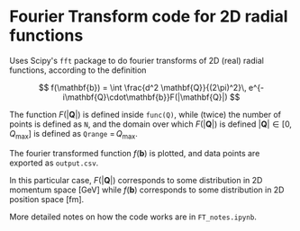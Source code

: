 # Fourier Transform code for 2D radial functions

Uses Scipy's `fft` package to do fourier transforms of 2D (real) radial functions, according to the definition

$$ f(\mathbf{b}) = \int \frac{d^2 \mathbf{Q}}{(2\pi)^2}\, e^{-i\mathbf{Q}\cdot\mathbf{b}}F(|\mathbf{Q}|) $$

The function $F(|\mathbf{Q}|)$ is defined inside `func(Q)`, while (twice) the number of points is defined as `N`, and the domain over which $F(|\mathbf{Q}|)$ is defined $|\mathbf{Q}| \in [0, Q_\text{max}]$ is defined as `Qrange` $=\, Q_\text{max}$.

The fourier transformed function $f(\mathbf{b})$ is plotted, and data points are exported as `output.csv`.

In this particular case, $F(|\mathbf{Q}|)$ corresponds to some distribution in 2D momentum space $[\text{GeV}]$ while $f(\mathbf{b})$ corresponds to some distribution in 2D position space $[\text{fm}]$.

More detailed notes on how the code works are in `FT_notes.ipynb`.